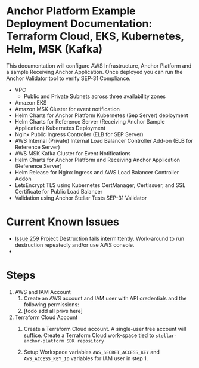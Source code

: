 # Anchor Platform Example Deployment Documentation: Terraform Cloud, EKS, Kubernetes, Helm, MSK (Kafka)
This documentation will configure AWS Infrastructure, Anchor Platform and a sample Receiving Anchor Application. Once deployed you can run the Anchor Validator tool to verify SEP-31 Compliance.
- VPC
  - Public and Private Subnets across three availability zones
- Amazon EKS
- Amazon MSK Cluster for event notification 
- Helm Charts for Anchor Platform Kubernetes (Sep Server) deployment
- Helm Charts for Reference Server (Receiving Anchor Sample Application) Kubernetes Deployment
- Nginx Public Ingress Controller (ELB for SEP Server)
- AWS Internal (Private) Internal Load Balancer Controller Add-on (ELB for Reference Server) 
- AWS MSK Kafka Cluster for Event Notifications
- Helm Charts for Anchor Platform and Receiving Anchor Application (Reference Server)
- Helm Release for Nginx Ingress and AWS Load Balancer Controller Addon
- LetsEncrypt TLS using Kubernetes CertManager, CertIssuer, and SSL Certificate for Public Load Balancer
- Validation using Anchor Stellar Tests SEP-31 Validator

# Current Known Issues
- [Issue 259](https://github.com/stellar/java-stellar-anchor-sdk/issues/259) Project Destruction fails intermittently. Work-around to run destruction repeatedly and/or use AWS console.
-  

# Steps
1. AWS and IAM Account
   1. Create an AWS account and IAM user with API credentials and the following permissions:
   2. [todo add all privs here]
2. Terraform Cloud Account 
   1. Create a Terraform Cloud account. A single-user free account will suffice. Create a Terraform Cloud work-space tied to `stellar-anchor-platform SDK repository`
   
   2. Setup Workspace variables `AWS_SECRET_ACCESS_KEY` and `AWS_ACCESS_KEY_ID` variables for IAM user in step 1.
